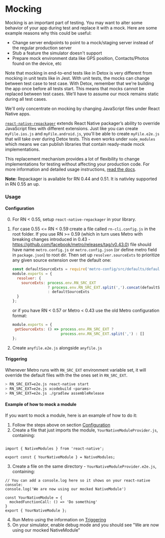 # Mocking 

Mocking is an important part of testing. You may want to alter some behavior of your app during test and replace it with a mock. Here are some example reasons why this could be useful:

* Change server endpoints to point to a mock/staging server instead of the regular production server
* Stub a feature the simulator doesn't support
* Prepare mock environment data like GPS position, Contacts/Photos found on the device, etc

Note that mocking in end-to-end tests like in Detox is very different from mocking in unit tests like in Jest. With unit tests, the mocks can change between test case to test case. With Detox, remember that we're building the app once before all tests start. This means that mocks cannot be replaced between test cases. We'll have to assume our mock remains static during all test cases.

We'll only concentrate on mocking by changing JavaScript files under React Native apps.

[`react-native-repackager`](https://github.com/wix/react-native-repackager) extends React Native packager’s ability to override JavaScript files with different extensions. Just like you can create `myFile.ios.js` and `myFile.android.js`, you'll be able to create `myFile.e2e.js` that will take over during Detox tests. This even works under `node_modules` which means we can publish libraries that contain ready-made mock implementations.

This replacement mechanism provides a lot of flexibility to change implementations for testing without affecting your production code. For more information and detailed usage instructions, [read the docs](https://github.com/wix/react-native-repackager/blob/master/README.md).

**Note:** Repackager is available for RN 0.44 and 0.51. It is nativley supported in RN 0.55 an up.


### Usage

#### Configuration
0. For RN < 0.55, setup `react-native-repackager` in your library.
1. For case 0.55 <= RN < 0.59 create a file called `rn-cli.config.js` in the root folder. If you use RN >= 0.59 (which in turn uses Metro with breaking changes introduced in 0.43 - https://github.com/facebook/metro/releases/tag/v0.43.0) file should have name `metro.config.js` or `metro.config.json` (or define metro field in `package.json`) to root dir. Then set up `resolver.sourceExts` to prioritize any given source extension over the default one:

    ```js
    const defaultSourceExts = require('metro-config/src/defaults/defaults').sourceExts
    module.exports = {
      resolver: { 
        sourceExts: process.env.RN_SRC_EXT
                    ? process.env.RN_SRC_EXT.split(',').concat(defaultSourceExts)
                    : defaultSourceExts
      }
    };
    ```
    
    or if you have RN < 0.57 or Metro < 0.43 use the old Metro configuration format:
    
     ```js
    module.exports = {
      getSourceExts: () => process.env.RN_SRC_EXT ? 
                           process.env.RN_SRC_EXT.split(',') : []
    };

    ```

2. Create `anyfile.e2e.js` alongside `anyfile.js`



#### Triggering 
Whenever Metro runs with `RN_SRC_EXT` environment variable set, it will override the default files with the the ones set in `RN_SRC_EXT`.

```bash
> RN_SRC_EXT=e2e.js react-native start
> RN_SRC_EXT=e2e.js xcodebuild <params>
> RN_SRC_EXT=e2e.js ./gradlew assembleRelease
``` 

#### Example of how to mock a module
If you want to mock a module, here is an example of how to do it: 
1. Follow the steps above on section [Configuration](#Configuration)
2. Create a file that just imports the module, `YourNativeModuleProvider.js`, containing:
```

import { NativeModules } from 'react-native';

export const { YourNativeModule } = NativeModules;

```
3. Create a file on the same directory - `YourNativeModuleProvider.e2e.js`, containing:
```
// You can add a console.log here so it shows on your react-native console:
console.log('We are now using our mocked NativeModule')

const YourNativeModule = {
  mockedFunctionCall: () => 'Do something'
}
export { YourNativeModule };
```
4. Run Metro using the information on [Triggering](#Triggering)
5. On your simulator, enable debug mode and you should see "We are now using our mocked NativeModule"
